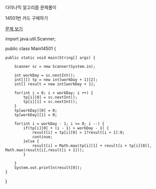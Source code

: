 다이나믹 알고리즘 문제풀이 

14501번  카드 구매하기

<a href="https://www.acmicpc.net/problem/14501">문제 보기</a>



import java.util.Scanner;

public class Main14501 {

	public static void main(String[] args) {
		
		Scanner sc = new Scanner(System.in);
		
		int workDay = sc.nextInt();
		int[][] tp = new int[workDay + 1][2];
		int[] result = new int[workDay + 1];
		
		for(int i = 0; i < workDay; i ++) {
			tp[i][0] = sc.nextInt();
			tp[i][1] = sc.nextInt();
		}
		tp[workDay][0] = 0;
		tp[workDay][1] = 0;
		
		for(int i = workDay - 1; i >= 0; i --) {
			if(tp[i][0] + (i - 1) > workDay - 1) {
				result[i] = tp[i][0] > 1?result[i + 1]:0;
				continue;
			}else {
				result[i] = Math.max(tp[i][1] + result[i + tp[i][0]], Math.max(result[i],result[i + 1]));
			}
			
		}
		System.out.println(result[0]);
	}
}

